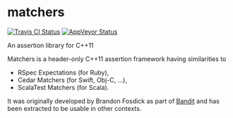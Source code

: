 matchers
========
[![Travis CI Status](https://travis-ci.org/banditcpp/matchers.svg)](https://travis-ci.org/banditcpp/matchers)
[![AppVeyor Status](https://ci.appveyor.com/api/projects/status/github/banditcpp/matchers?branch=master&svg=true)](https://ci.appveyor.com/project/banditcpp/matchers)

An assertion library for C++11

Matchers is a header-only C++11 assertion framework having similarities to

  * RSpec Expectations (for Ruby),
  * Cedar Matchers (for Swift, Obj-C, ...),
  * ScalaTest Matchers (for Scala).

It was originally developed by Brandon Fosdick as part of
[Bandit](http://github.com/banditcpp/bandit)
and has been extracted to be usable in other contexts.
